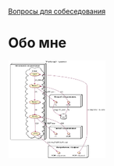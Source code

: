 [Вопросы для собеседования](README.md)

# Обо мне
<img src="./resources/nero2.png" width="200" height="200"/>
